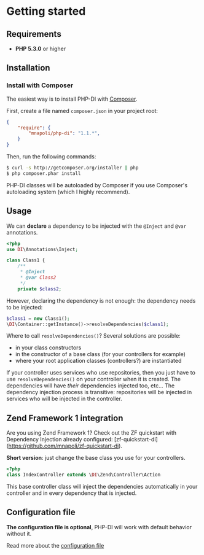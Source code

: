 # Getting started

## Requirements

* **PHP 5.3.0** or higher

## Installation

### Install with Composer

The easiest way is to install PHP-DI with [Composer](http://getcomposer.org/doc/00-intro.md).

First, create a file named `composer.json` in your project root:

```json
{
    "require": {
        "mnapoli/php-di": "1.1.*",
    }
}
```

Then, run the following commands:

```bash
$ curl -s http://getcomposer.org/installer | php
$ php composer.phar install
```

PHP-DI classes will be autoloaded by Composer if you use Composer's autoloading system (which I highly recommend).

## Usage

We can **declare** a dependency to be injected with the `@Inject` and `@var` annotations.

```php
<?php
use DI\Annotations\Inject;

class Class1 {
    /**
     * @Inject
     * @var Class2
     */
    private $class2;
```

However, declaring the dependency is not enough: the dependency needs to be injected:

```php
$class1 = new Class1();
\DI\Container::getInstance()->resolveDependencies($class1);
```

Where to call `resolveDependencies()`? Several solutions are possible:

- in your class constructors
- in the constructor of a base class (for your controllers for example)
- where your root application classes (controllers?) are instantiated

If your controller uses services who use repositories, then you just have to use `resolveDependencies()` on your controller when it is
created. The dependencies will have *their* dependencies injected too, etc... The dependency injection process is transitive:
repositories will be injected in services who will be injected in the controller.

## Zend Framework 1 integration

Are you using Zend Framework 1? Check out the ZF quickstart with Dependency Injection already configured: [zf-quickstart-di]
(https://github.com/mnapoli/zf-quickstart-di).

**Short version**: just change the base class you use for your controllers.

```php
<?php
class IndexController extends \DI\Zend\Controller\Action
```

This base controller class will inject the dependencies automatically in your controller and in every dependency that is injected.

## Configuration file

**The configuration file is optional**, PHP-DI will work with default behavior without it.

Read more about the [configuration file](doc/configuration-file)
